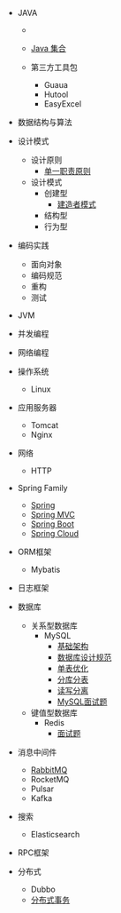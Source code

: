 
- JAVA

  - [](./docs/javaBasic/Java基础.md)
  - [Java 集合](./docs/javaBasic/Java集合.md)
  - 第三方工具包
  
    - Guaua
    - Hutool
    - EasyExcel


- 数据结构与算法
- 设计模式

  - 设计原则
    - [单一职责原则](./docs/designPattern/designPrinciple/单一职责原则.md)	
  - 设计模式
    - 创建型
      - [建造者模式](./docs/designPattern/designPattern/建造者模式.md)	
    - 结构型
    - 行为型


- 编码实践

  - 面向对象
  - 编码规范
  - 重构
  - 测试
- JVM
- 并发编程
- 网络编程


- 操作系统

  * Linux
- 应用服务器

  * Tomcat
  * Nginx
- 网络

  - HTTP


- Spring Family

  - [Spring](./docs/springFamily/Spring.md)
  - [Spring MVC](./docs/springFamily/SpringMVC.md)
  - [Spring Boot](./docs/springFamily/SpringBoot.md)
  - [Spring Cloud](./docs/springFamily/SpringCloud.md)

- ORM框架
  - Mybatis


- 日志框架

- 数据库
  * 关系型数据库
    * MySQL
      * [基础架构](./docs/database/MySQL/基础架构.md)
      * [数据库设计规范](./docs/database/MySQL/数据库设计规范.md)
      * [单表优化](./docs/database/MySQL/单表优化.md)
      * [分库分表](./docs/database/MySQL/分库分表.md)
      * [读写分离](./docs/database/MySQL/读写分离.md)
      * [MySQL面试题](./docs/database/MySQL/面试题.md)
  * 键值型数据库
    * Redis
      * [面试题](./docs/database/Redis/面试题.md)

- 消息中间件

  * [RabbitMQ](./docs/messageQueue/RabbitMQ.md)
  * RocketMQ
  * Pulsar
  * Kafka

- 搜索

  * Elasticsearch

- RPC框架

- 分布式

  * Dubbo
  * [分布式事务](./docs/distributed/DistributedTransaction.md)